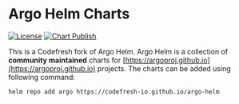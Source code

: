 # Argo Helm Charts

[![License](https://img.shields.io/badge/License-Apache%202.0-blue.svg)](https://opensource.org/licenses/Apache-2.0)
[![Chart Publish](https://github.com/argoproj/argo-helm/actions/workflows/publish.yml/badge.svg?branch=main)](https://github.com/argoproj/argo-helm/actions/workflows/publish.yml)

This is a Codefresh fork of Argo Helm. 
Argo Helm is a collection of **community maintained** charts for [https://argoproj.github.io](https://argoproj.github.io) projects. The charts can be added using following command:

```
helm repo add argo https://codefresh-io.github.io/argo-helm
```
